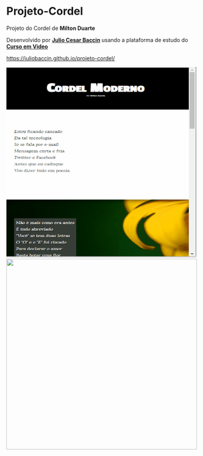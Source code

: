 # Projeto-Cordel
Projeto do Cordel de <strong>Milton Duarte</strong>

 Desenvolvido por <a target="_blank" rel="external" href="https://github.com/juliobaccin/"><strong>Julio Cesar Baccin</strong></a> usando a plataforma de estudo do <a target="_blank" rel="external" href="https://www.cursoemvideo.com/"><strong>Curso em Video</strong></a>

https://juliobaccin.github.io/projeto-cordel/

<div>
<img width="500" height="500" src="https://github.com/juliobaccin/projeto-cordel/blob/main/Site%20Cotdel.gif?raw=true"> <img align="rigth" width="500" height="500" src="https://user-images.githubusercontent.com/101740786/159775856-0a774a67-a233-4ba2-b801-e16556ee3784.png">
</div>
